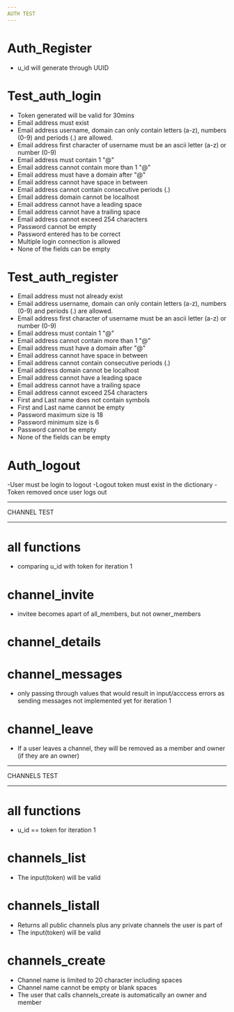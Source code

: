 ```yaml
---
AUTH TEST
---
```


# Auth_Register

- u_id will generate through UUID

# Test_auth_login

- Token generated will be valid for 30mins
- Email address must exist
- Email address username, domain can only contain letters (a-z), numbers (0-9) and periods (.) are allowed.
- Email address first character of username must be an ascii letter (a-z) or number (0-9)
- Email address must contain 1 "@"
- Email address cannot contain more than 1 "@"
- Email address must have a domain after "@"
- Email address cannot have space in between
- Email address cannot contain consecutive periods (.)
- Email address domain cannot be localhost
- Email address cannot have a leading space
- Email address cannot have a trailing space
- Email address cannot exceed 254 characters
- Password cannot be empty
- Password entered has to be correct
- Multiple login connection is allowed
- None of the fields can be empty

# Test_auth_register

- Email address must not already exist
- Email address username, domain can only contain letters (a-z), numbers (0-9) and periods (.) are allowed.
- Email address first character of username must be an ascii letter (a-z) or number (0-9)
- Email address must contain 1 "@"
- Email address cannot contain more than 1 "@"
- Email address must have a domain after "@"
- Email address cannot have space in between
- Email address cannot contain consecutive periods (.)
- Email address domain cannot be localhost
- Email address cannot have a leading space
- Email address cannot have a trailing space
- Email address cannot exceed 254 characters
- First and Last name does not contain symbols
- First and Last name cannot be empty
- Password maximum size is 18
- Password minimum size is 6
- Password cannot be empty
- None of the fields can be empty

# Auth_logout

-User must be login to logout
-Logout token must exist in the dictionary
-Token removed once user logs out

---

CHANNEL TEST

---

# all functions

- comparing u_id with token for iteration 1

# channel_invite

- invitee becomes apart of all_members, but not owner_members

# channel_details

# channel_messages

- only passing through values that would result in input/acccess errors as sending messages not implemented yet for iteration 1

# channel_leave

- If a user leaves a channel, they will be removed as a member and owner (if they are an owner)

---

CHANNELS TEST

---

# all functions

- u_id == token for iteration 1

# channels_list

- The input(token) will be valid

# channels_listall

- Returns all public channels plus any private channels the user is part of
- The input(token) will be valid

# channels_create

- Channel name is limited to 20 character including spaces
- Channel name cannot be empty or blank spaces
- The user that calls channels_create is automatically an owner and member
